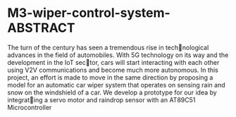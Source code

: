# M3-wiper-control-system- ABSTRACT  
The turn of the century has seen a tremendous rise in technological advances in the field of automobiles. With 5G
technology on its way and the development in the IoT sector, cars will start interacting with each other using V2V
communications and become much more autonomous. In
this project, an effort is made to move in the same direction
by proposing a model for an automatic car wiper system
that operates on sensing rain and snow on the windshield
of a car. We develop a prototype for our idea by integrating a servo motor and raindrop sensor with an AT89C51
Microcontroller
